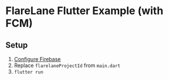 # FlareLane Flutter Example (with FCM)

## Setup

1. [Configure Firebase](https://firebase.google.com/docs/flutter/setup)
2. Replace `flarelaneProjectId` from `main.dart`
3. `flutter run`
